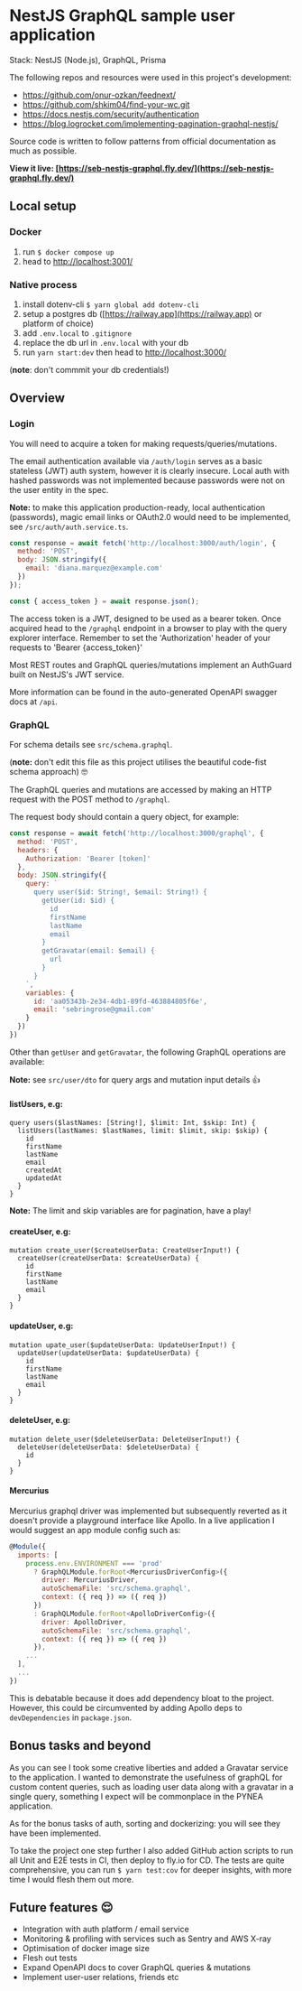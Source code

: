 # NestJS GraphQL sample user application

Stack: NestJS (Node.js), GraphQL, Prisma

The following repos and resources were used in this project's development: 
- https://github.com/onur-ozkan/feednext/
- https://github.com/shkim04/find-your-wc.git
- https://docs.nestjs.com/security/authentication
- https://blog.logrocket.com/implementing-pagination-graphql-nestjs/

Source code is written to follow patterns from official documentation as much as possible.

**View it live: [https://seb-nestjs-graphql.fly.dev/](https://seb-nestjs-graphql.fly.dev/)**

## Local setup

### Docker

1. run `$ docker compose up`
2. head to [http://localhost:3001/](http://localhost:3001/)

### Native process

1. install dotenv-cli `$ yarn global add dotenv-cli`
2. setup a postgres db ([https://railway.app](https://railway.app) or platform of choice)
3. add `.env.local` to `.gitignore`
4. replace the db url in `.env.local` with your db
5. run `yarn start:dev` then head to [http://localhost:3000/](http://localhost:3000/)

(**note**: don't commmit your db credentials!)

## Overview

### Login

You will need to acquire a token for making requests/queries/mutations.

The email authentication available via `/auth/login` serves as a basic stateless (JWT) auth system, however it is clearly insecure. Local auth with hashed passwords was not implemented because passwords were not on the user entity in the spec. 

**Note:** to make this application production-ready, local authentication (passwords), magic email links or OAuth2.0 would need to be implemented, see `/src/auth/auth.service.ts`. 

```js
const response = await fetch('http://localhost:3000/auth/login', {
  method: 'POST',
  body: JSON.stringify({
    email: 'diana.marquez@example.com'
  })
});

const { access_token } = await response.json();
```

The access token is a JWT, designed to be used as a bearer token. Once acquired head to the `/graphql` endpoint in a browser to play with the query explorer interface. Remember to set the 'Authorization' header of your requests to 'Bearer {access_token}'

Most REST routes and GraphQL queries/mutations implement an AuthGuard built on NestJS's JWT service.

More information can be found in the auto-generated OpenAPI swagger docs at `/api`.

### GraphQL

For schema details see `src/schema.graphql`.

(**note:** don't edit this file as this project utilises the beautiful code-fist schema approach) 🤓

The GraphQL queries and mutations are accessed by making an HTTP request with the POST method to `/graphql`.

The request body should contain a query object, for example: 

```js
const response = await fetch('http://localhost:3000/graphql', {
  method: 'POST',
  headers: {
    Authorization: 'Bearer [token]'
  },
  body: JSON.stringify({
    query: `
      query user($id: String!, $email: String!) {
        getUser(id: $id) {
          id
          firstName
          lastName
          email
        }
        getGravatar(email: $email) {
          url
        }
      }
    `,
    variables: {
      id: 'aa05343b-2e34-4db1-89fd-463884805f6e',
      email: 'sebringrose@gmail.com'
    }
  })
})
```

Other than `getUser` and `getGravatar`, the following GraphQL operations are available:

**Note:** see `src/user/dto` for query args and mutation input details 👍

#### listUsers, e.g:

```
query users($lastNames: [String!], $limit: Int, $skip: Int) {
  listUsers(lastNames: $lastNames, limit: $limit, skip: $skip) {
    id
    firstName
    lastName
    email
    createdAt
    updatedAt
  }
}
```

**Note:** The limit and skip variables are for pagination, have a play!

#### createUser, e.g:

```
mutation create_user($createUserData: CreateUserInput!) {
  createUser(createUserData: $createUserData) {
    id
    firstName
    lastName
    email
  }
}
```

#### updateUser, e.g: 

```
mutation upate_user($updateUserData: UpdateUserInput!) {
  updateUser(updateUserData: $updateUserData) {
    id
    firstName
    lastName
    email
  }
}
```

#### deleteUser, e.g:

```
mutation delete_user($deleteUserData: DeleteUserInput!) {
  deleteUser(deleteUserData: $deleteUserData) {
    id
  }
}
```

#### Mercurius

Mercurius graphql driver was implemented but subsequently reverted as it doesn't provide a playground interface like Apollo. In a live application I would suggest an app module config such as:

```js
@Module({
  imports: [
    process.env.ENVIRONMENT === 'prod'
      ? GraphQLModule.forRoot<MercuriusDriverConfig>({
        driver: MercuriusDriver,
        autoSchemaFile: 'src/schema.graphql',
        context: ({ req }) => ({ req })
      })
      : GraphQLModule.forRoot<ApolloDriverConfig>({
        driver: ApolloDriver,
        autoSchemaFile: 'src/schema.graphql',
        context: ({ req }) => ({ req })
      }),
    ...
  ],
  ...
})
```

This is debatable because it does add dependency bloat to the project. However, this could be circumvented by adding Apollo deps to `devDependencies` in `package.json`.

## Bonus tasks and beyond

As you can see I took some creative liberties and added a Gravatar service to the application. I wanted to demonstrate the usefulness of graphQL for custom content queries, such as loading user data along with a gravatar in a single query, something I expect will be commonplace in the PYNEA application.

As for the bonus tasks of auth, sorting and dockerizing: you will see they have been implemented.

To take the project one step further I also added GitHub action scripts to run all Unit and E2E tests in CI, then deploy to fly.io for CD. The tests are quite comprehensive, you can run `$ yarn test:cov` for deeper insights, with more time I would flesh them out more.

## Future features 😌

- Integration with auth platform / email service
- Monitoring & profiling with services such as Sentry and AWS X-ray
- Optimisation of docker image size
- Flesh out tests
- Expand OpenAPI docs to cover GraphQL queries & mutations
- Implement user-user relations, friends etc
